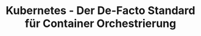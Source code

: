 ---
title: "Kubernetes - Der De-Facto Standard für Container Orchestrierung"
description: "Lerne die Vorteile von Kubernetes kennen und warum sich der Standard für Container Orchestrierung und Management durchgesetzt hat."

benefits:

- title: "Portabilität"
  description: "Kubernetes ermöglicht die portable Bereitstellung von Anwendungen across unterschiedlichen Umgebungen."
  icon: "mdi:cloud-upload" 

- title: "Skalierbarkeit"
  description: "Workloads können je nach Bedarf einfach hoch- und heruntergefahren werden."
  icon: "mdi:arrow-expand-horizontal"
  
- title: "Automatisierung"
  description: "Deployment, Betrieb und Management werden weitgehend automatisiert."
  icon: "mdi:robot"
  
- title: "Container-fokussiert"
  description: "Kubernetes ist speziell auf die Orchestrierung von Container-Workloads ausgelegt."
  icon: "mdi:docker"
  
- title: "Hohe Verfügbarkeit"
  description: "Durch Replikation und Self-Healing wird eine hohe Verfügbarkeit erreicht."
  icon: "mdi:server-security"
  
- title: "Load Balancing"
  description: "Integriertes Load Balancing verteilt Anfragen auf alle instanzen."
  icon: "mdi:server-network"

whyChooseTool:
  eyebrow: "Warum Kubernetes?"
  heading: "Die Vorteile von Kubernetes für die Orchestrierung"
  advantages: "Kubernetes hat sich als De-Facto-Standard für die Container-Orchestrierung etabliert. Es vereint Stabilität, Features und Community-Support auf Enterprise-Level."

  useCases:
  
  - title: "Microservice Architekturen"
    description: "Kubernetes ermöglicht einfach die Verwaltung hunderter Container-Microservices."
    icon: "mdi:microscope"
    
  - title: "Multi-Cloud-Setup"
    description: "Anwendungen lassen sich nahtlos auf mehrere Cloud-Umgebungen verteilen."
    icon: "mdi:cloud-upload"  
    
  - title: "Zero-Downtime-Deployment"
    description: "Durch Rolling Updates gibt es keine Ausfallzeiten bei Updates."
    icon: "mdi:shield-check"
    
  - title: "Edge Computing"
    description: "Auch kleine Edge-Geräte lassen sich über Kubernetes managen."
    icon: "mdi:access-point"
    
  - title: "DevOps Automation"  
    description: "CI/CD Pipelines integrieren sich nahtlos mit Kubernetes Clustern."
    icon: "mdi:cogs"
    
  - title: "Webanwendungen"
    description: "Beliebige Webanwendungen und APIs lassen sich über Kubernetes betreiben."
    icon: "mdi:web"
    
  - title: "Machine Learning"
    description: "Für Machine Learning Anwendungen ermöglicht Kubernetes einfaches Cluster Management."
    icon: "mdi:robot-excited"
    
  - title: "Big Data & Analytics"
    description: "Daten-Pipelines und -Services sind über Kubernetes gut zu managen."  
    icon: "mdi:chart-line"
    
  
faq:

  heading: "Häufige Fragen"

  questions:

  - question: "Funktioniert Kubernetes mit allen Anwendungen?"
    answer: "Viele Anwendungen laufen unverändert, aber für vollen Nutzen empfiehlt sich Cloud-native Software."

  - question: "Ist Kubernetes schwer einzurichten?"
    answer: "Durch vorkonfigurierte Cluster ist der Einstieg einfacher geworden. Dennoch erfordert Kubernetes Know-how."
    
  - question: "Kann Kubernetes auch On-Premise genutzt werden?"
    answer: "Ja, neben Public Cloud Setup gibt es auch Enterprise-Lösungen für Rechenzentren."

  - question: "Wie hoch ist der Admin-Overhead?"
    answer: "Tools vereinfachen viele Tasks. Dennoch sollten dedizierte Kubernetes Experten das Cluster managen."  
    
  - question: "Kann Kubernetes auch für bestehende Software genutzt werden?"
    answer: "Über Containerisierung lassen sich auch Legacy Anwendungen auf Kubernetes deployen. Microservices sind aber optimaler."

  - question: "Wie unterstützen Sie beim Einsatz von Kubernetes?"
    answer: "Ich berate von Infrastruktur über CI/CD bis Monitoring und biete Kubernetes Schulungen und Managed Services."
  
  - question: "Was kostet der Einsatz von Kubernetes?"
    answer: "Neben Know-how braucht es geeignete Infrastructure. Cloud Provider bieten verwaltete Services an."
    
  - question: "Skaliert Kubernetes auch für große Deployments?"  
    answer: "Durch automatisches Sharding und Replizierung können sehr große Cluster betrieben werden."

ctaSection:
  actionCall: "Kontakt für Kubernetes-Beratung"
  actionLabel: "Rufen Sie mich an"
  
---